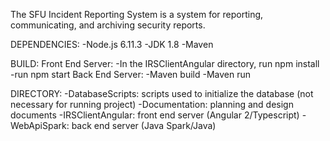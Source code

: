 The SFU Incident Reporting System is a system for reporting, communicating, and archiving security reports.

DEPENDENCIES:
    -Node.js 6.11.3
    -JDK 1.8
    -Maven

BUILD:
    Front End Server:
        -In the IRSClientAngular directory, run npm install
        -run npm start
    Back End Server:
        -Maven build
        -Maven run

DIRECTORY:
    -DatabaseScripts: scripts used to initialize the database (not necessary for running project)
    -Documentation: planning and design documents
    -IRSClientAngular: front end server (Angular 2/Typescript)
    -WebApiSpark: back end server (Java Spark/Java)